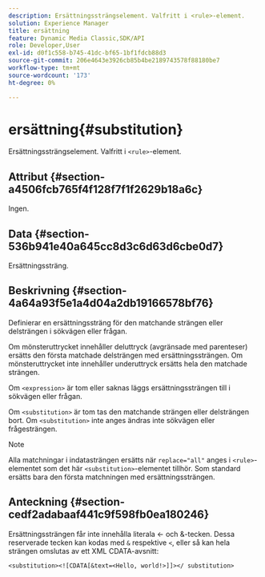 ```yaml
---
description: Ersättningssträngselement. Valfritt i <rule>-element.
solution: Experience Manager
title: ersättning
feature: Dynamic Media Classic,SDK/API
role: Developer,User
exl-id: d0f1c558-b745-41dc-bf65-1bf1fdcb88d3
source-git-commit: 206e4643e3926cb85b4be2189743578f88180be7
workflow-type: tm+mt
source-wordcount: '173'
ht-degree: 0%

---
```


# ersättning{#substitution}

Ersättningssträngselement. Valfritt i `<rule>`-element.

## Attribut {#section-a4506fcb765f4f128f7f1f2629b18a6c}

Ingen.

## Data {#section-536b941e40a645cc8d3c6d63d6cbe0d7}

Ersättningssträng.

## Beskrivning {#section-4a64a93f5e1a4d04a2db19166578bf76}

Definierar en ersättningssträng för den matchande strängen eller delsträngen i sökvägen eller frågan.

Om mönsteruttrycket innehåller deluttryck (avgränsade med parenteser) ersätts den första matchade delsträngen med ersättningssträngen. Om mönsteruttrycket inte innehåller underuttryck ersätts hela den matchade strängen.

Om `<expression>` är tom eller saknas läggs ersättningssträngen till i sökvägen eller frågan.

Om `<substitution>` är tom tas den matchande strängen eller delsträngen bort. Om `<substitution>` inte anges ändras inte sökvägen eller frågesträngen.

>[!NOTE]
>
>Alla matchningar i indatasträngen ersätts när `replace="all"` anges i `<rule>`-elementet som det här `<substitution>`-elementet tillhör. Som standard ersätts bara den första matchningen med ersättningssträngen.

## Anteckning {#section-cedf2adabaaf441c9f598fb0ea180246}

Ersättningssträngen får inte innehålla literala &lt;- och &amp;-tecken. Dessa reserverade tecken kan kodas med `&` respektive `<`, eller så kan hela strängen omslutas av ett XML CDATA-avsnitt:

`<substitution><![CDATA[&text=<Hello, world!>]]></ substitution>`
